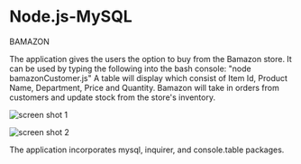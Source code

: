 # Node.js-MySQL

BAMAZON

The application gives the users the option to buy from the Bamazon store. It can be used by typing the following into the bash console:
"node bamazonCustomer.js"
A table will display which consist of Item Id, Product Name, Department, Price and Quantity. Bamazon will take in orders from customers and update stock from the store's inventory.

![screen shot 1](https://cloud.githubusercontent.com/assets/22923940/25248757/6fef1d1a-25dd-11e7-8925-485f6b2976ec.png)


![screen shot 2](https://cloud.githubusercontent.com/assets/22923940/25248759/70f24836-25dd-11e7-92c2-ac2cc9bc8961.png)

The application incorporates mysql, inquirer, and console.table packages.
